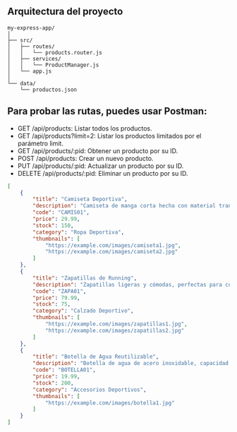## Arquitectura del proyecto
```text
my-express-app/
│
├── src/
│   ├── routes/
│   │   └── products.router.js
│   ├── services/
│   │   └── ProductManager.js
│   └── app.js
│
└── data/
    └── productos.json
```


## Para probar las rutas, puedes usar Postman:

- GET /api/products: Listar todos los productos.
- GET /api/products?limit=2: Listar los productos limitados por el parámetro limit.
- GET /api/products/:pid: Obtener un producto por su ID.
- POST /api/products: Crear un nuevo producto.
- PUT /api/products/:pid: Actualizar un producto por su ID.
- DELETE /api/products/:pid: Eliminar un producto por su ID.


```json
[
    {
        "title": "Camiseta Deportiva",
        "description": "Camiseta de manga corta hecha con material transpirable.",
        "code": "CAMIS01",
        "price": 29.99,
        "stock": 150,
        "category": "Ropa Deportiva",
        "thumbnails": [
            "https://example.com/images/camiseta1.jpg",
            "https://example.com/images/camiseta2.jpg"
        ]
    },
    {
        "title": "Zapatillas de Running",
        "description": "Zapatillas ligeras y cómodas, perfectas para correr largas distancias.",
        "code": "ZAPA01",
        "price": 79.99,
        "stock": 75,
        "category": "Calzado Deportivo",
        "thumbnails": [
            "https://example.com/images/zapatillas1.jpg",
            "https://example.com/images/zapatillas2.jpg"
        ]
    },
    {
        "title": "Botella de Agua Reutilizable",
        "description": "Botella de agua de acero inoxidable, capacidad de 750 ml.",
        "code": "BOTELLA01",
        "price": 19.99,
        "stock": 200,
        "category": "Accesorios Deportivos",
        "thumbnails": [
            "https://example.com/images/botella1.jpg"
        ]
    }
]

```
